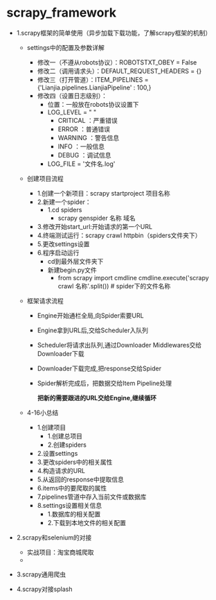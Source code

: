 # 		scrapy_framework

- 1.scrapy框架的简单使用（异步加载下载功能，了解scrapy框架的机制）

  - settings中的配置及参数详解

    - 修改一（不遵从robots协议）：ROBOTSTXT_OBEY = False
    - 修改二（调用请求头）：DEFAULT_REQUEST_HEADERS = {}
    - 修改三（打开管道）：ITEM_PIPELINES = {'Lianjia.pipelines.LianjiaPipeline' : 100,}
    - 修改四（设置日志级别）：
      - 位置：一般放在robots协议设置下
      - LOG_LEVEL = " "
        - CRITICAL ：严重错误
        - ERROR    ：普通错误
        - WARNING  ：警告信息
        - INFO     ：一般信息
        - DEBUG    ：调试信息
      - LOG_FILE = '文件名.log'

  - 创建项目流程

    - 1.创建一个新项目：scrapy startproject 项目名称
    - 2.新建一个spider：
      - 1.cd spiders
        - scrapy genspider 名称 域名
    - 3.修改开始start_url:开始请求的第一个URL
    - 4.终端测试运行：scrapy crawl httpbin（spiders文件夹下）
    - 5.更改settings设置
    - 6.程序启动运行
      - cd到最外层文件夹下
      - 新建begin.py文件
        - from scrapy import cmdline
          cmdline.execute('scrapy crawl 名称'.split()) # spider下的文件名称

  - 框架请求流程

    - Engine开始通栏全局,向Spider索要URL

    - Engine拿到URL后,交给Scheduler入队列

    - Scheduler将请求出队列,通过Downloader Middlewares交给Downloader下载

    - Downloader下载完成,把response交给Spider

    - Spider解析完成后，把数据交给Item Pipeline处理

      **把新的需要跟进的URL交给Engine,继续循环**

  - 4-16小总结

    - 1.创建项目
      - 1.创建总项目
      - 2.创建spiders
    - 2.设置settings
    - 3.更改spiders中的相关属性
    - 4.构造请求的URL
    - 5.从返回的response中提取信息
    - 6.items中的要爬取的属性
    - 7.pipelines管道中存入当前文件或数据库
    - 8.settings设置相关信息
      - 1.数据库的相关配置
      - 2.下载到本地文件的相关配置

- 2.scrapy和selenium的对接

  - 实战项目：淘宝商城爬取
  - 

- 3.scrapy通用爬虫

- 4.scrapy对接splash